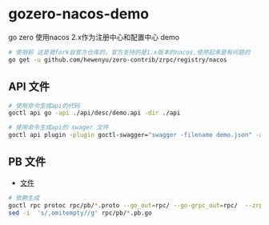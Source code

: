 # gozero-nacos-demo
go zero 使用nacos 2.x作为注册中心和配置中心 demo


```bash
# 使用前 这是我fork自官方仓库的，官方支持的是1.x版本的nacos,使用起来是有问题的
go get -u github.com/hewenyu/zero-contrib/zrpc/registry/nacos
```

## API 文件


```bash
# 使用命令生成api的代码
goctl api go -api ./api/desc/demo.api -dir ./api
```


```bash
# 使用命令生成api的 swager 文件
goctl api plugin -plugin goctl-swagger="swagger -filename demo.json" -api ./api/desc/demo.api -dir .
```

## PB 文件

* [文件](./rpc/pb/demo.proto)
```bash
# 依赖生成
goctl rpc protoc rpc/pb/*.proto --go_out=rpc/ --go-grpc_out=rpc/  --zrpc_out=rpc/
sed -i  's/,omitempty//g' rpc/pb/*.pb.go
```

